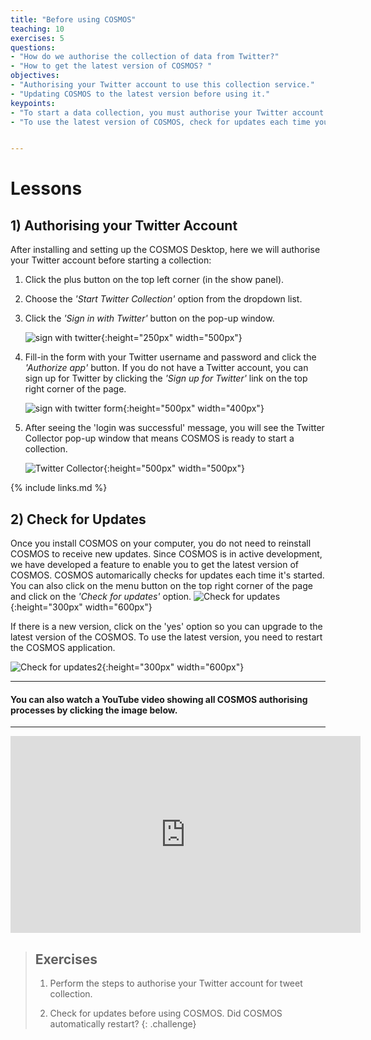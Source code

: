 ```yaml
---
title: "Before using COSMOS"
teaching: 10
exercises: 5
questions:
- "How do we authorise the collection of data from Twitter?"
- "How to get the latest version of COSMOS? "
objectives:
- "Authorising your Twitter account to use this collection service."
- "Updating COSMOS to the latest version before using it."
keypoints:
- "To start a data collection, you must authorise your Twitter account."
- "To use the latest version of COSMOS, check for updates each time you run it. "


---
```


# Lessons

## 1) Authorising your Twitter Account
After installing and setting up the COSMOS Desktop, here we will authorise your Twitter account before starting a collection:
1. Click the plus button on the top left corner (in the show panel).
2. Choose the *'Start Twitter Collection'* option from the dropdown list.
3. Click the *'Sign in with Twitter'* button on the pop-up window. 

    ![sign with twitter](../fig/sign_twitter.png){:height="250px" width="500px"}

4. Fill-in the form with your Twitter username and password and click the *'Authorize app'* button. If you do not have a Twitter account, you can sign up for Twitter by clicking the *'Sign up for Twitter'* link on the top right corner of the page.

    ![sign with twitter form](../fig/authentication.png){:height="500px" width="400px"}

5. After seeing the 'login was successful' message, you will see the Twitter Collector pop-up window that means COSMOS is ready to start a collection.

    ![Twitter Collector](../fig/Twitter_Collector.png){:height="500px" width="500px"}

{% include links.md %}

## 2) Check for Updates
Once you install COSMOS on your computer, you do not need to reinstall COSMOS to receive new updates. Since COSMOS is in active development, we have developed a feature to enable you to get the latest version of COSMOS.  COSMOS automarically checks for updates each time it's started. You can also click on the menu button on the top right corner of the page and click on the *'Check for updates'* option. 
![Check for updates](../fig/Check_for_updates.png){:height="300px" width="600px"}

If there is a new version, click on the 'yes' option so you can upgrade to the latest version of the COSMOS. To use the latest version, you need to restart the COSMOS application. 
 
![Check for updates2](../fig/update_cosmos_pop-up.png){:height="300px" width="600px"}

***  
#### You can also watch a YouTube video showing all COSMOS authorising processes by clicking the image below.
***

<iframe width="560" height="315" src="https://www.youtube.com/embed/YogOGSZkjO8" title="YouTube video player" frameborder="0" allow="accelerometer; autoplay; clipboard-write; encrypted-media; gyroscope; picture-in-picture" allowfullscreen></iframe>

> ## Exercises
> 1) Perform the steps to authorise your Twitter account for tweet collection.
>
> 2) Check for updates before using COSMOS. Did COSMOS automatically restart?
{: .challenge}
